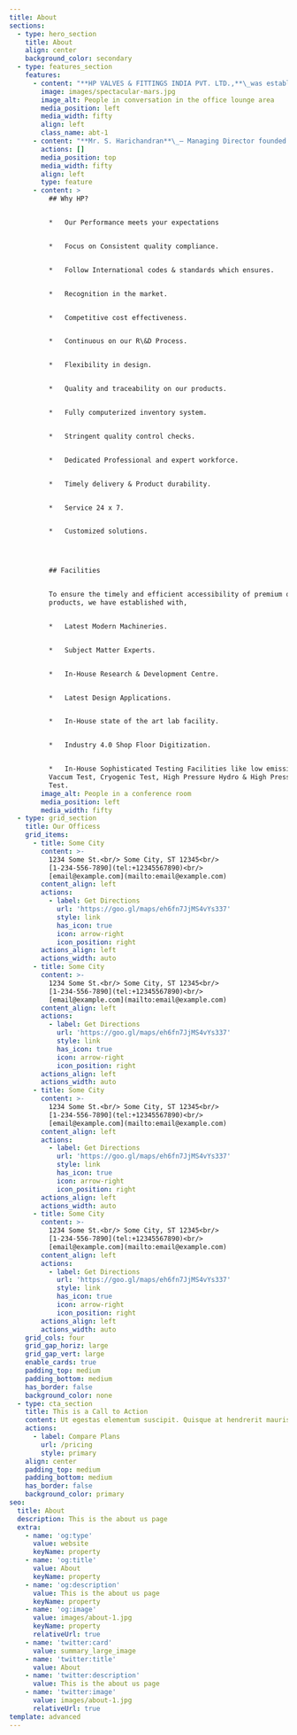 ```yaml
---
title: About
sections:
  - type: hero_section
    title: About
    align: center
    background_color: secondary
  - type: features_section
    features:
      - content: "**HP VALVES & FITTINGS INDIA PVT. LTD.,**\_was established in the year of 2000, We are ISO 9001:2015 by TUV Nord Group for the scope of Design, Manufacture and Supply of Instrumentation Valves & Fittings i.e. Tube Fittings, Pipe Fittings, Valve Grease Injection Fittings, Manifold Valves, Needle Valves, Ball Valves, Check valves, Globe Valves, Gate Valves, Relief Valves, Air Filter Regulators, Air Headers, Condensate Pot, Syphon and Custom Build / Specialized Engineering Components.\n\n"
        image: images/spectacular-mars.jpg
        image_alt: People in conversation in the office lounge area
        media_position: left
        media_width: fifty
        align: left
        class_name: abt-1
      - content: "**Mr. S. Harichandran**\_– Managing Director founded this business with an aim to become a leader in this Field of Instrumentation System Solutions.\n\nHe has wide experience of 25 years in this field. With his sharp business acumen and constant efforts, he has earned a reputation for his business. Our aims towards achieving the highest level of business efficiency with integrity and honesty in order to create benchmark globally in quality of valves and fittings industry .\n"
        actions: []
        media_position: top
        media_width: fifty
        align: left
        type: feature
      - content: >
          ## Why HP?


          *   Our Performance meets your expectations


          *   Focus on Consistent quality compliance.


          *   Follow International codes & standards which ensures.


          *   Recognition in the market.


          *   Competitive cost effectiveness.


          *   Continuous on our R\&D Process.


          *   Flexibility in design.


          *   Quality and traceability on our products.


          *   Fully computerized inventory system.


          *   Stringent quality control checks.


          *   Dedicated Professional and expert workforce.


          *   Timely delivery & Product durability.


          *   Service 24 x 7.


          *   Customized solutions.




          ## Facilities


          To ensure the timely and efficient accessibility of premium quality
          products, we have established with,


          *   Latest Modern Machineries.


          *   Subject Matter Experts.


          *   In-House Research & Development Centre.


          *   Latest Design Applications.


          *   In-House state of the art lab facility.


          *   Industry 4.0 Shop Floor Digitization.


          *   In-House Sophisticated Testing Facilities like low emission,
          Vaccum Test, Cryogenic Test, High Pressure Hydro & High Pressure Gas
          Test.
        image_alt: People in a conference room
        media_position: left
        media_width: fifty
  - type: grid_section
    title: Our Officess
    grid_items:
      - title: Some City
        content: >-
          1234 Some St.<br/> Some City, ST 12345<br/>
          [1-234-556-7890](tel:+12345567890)<br/>
          [email@example.com](mailto:email@example.com)
        content_align: left
        actions:
          - label: Get Directions
            url: 'https://goo.gl/maps/eh6fn7JjMS4vYs337'
            style: link
            has_icon: true
            icon: arrow-right
            icon_position: right
        actions_align: left
        actions_width: auto
      - title: Some City
        content: >-
          1234 Some St.<br/> Some City, ST 12345<br/>
          [1-234-556-7890](tel:+12345567890)<br/>
          [email@example.com](mailto:email@example.com)
        content_align: left
        actions:
          - label: Get Directions
            url: 'https://goo.gl/maps/eh6fn7JjMS4vYs337'
            style: link
            has_icon: true
            icon: arrow-right
            icon_position: right
        actions_align: left
        actions_width: auto
      - title: Some City
        content: >-
          1234 Some St.<br/> Some City, ST 12345<br/>
          [1-234-556-7890](tel:+12345567890)<br/>
          [email@example.com](mailto:email@example.com)
        content_align: left
        actions:
          - label: Get Directions
            url: 'https://goo.gl/maps/eh6fn7JjMS4vYs337'
            style: link
            has_icon: true
            icon: arrow-right
            icon_position: right
        actions_align: left
        actions_width: auto
      - title: Some City
        content: >-
          1234 Some St.<br/> Some City, ST 12345<br/>
          [1-234-556-7890](tel:+12345567890)<br/>
          [email@example.com](mailto:email@example.com)
        content_align: left
        actions:
          - label: Get Directions
            url: 'https://goo.gl/maps/eh6fn7JjMS4vYs337'
            style: link
            has_icon: true
            icon: arrow-right
            icon_position: right
        actions_align: left
        actions_width: auto
    grid_cols: four
    grid_gap_horiz: large
    grid_gap_vert: large
    enable_cards: true
    padding_top: medium
    padding_bottom: medium
    has_border: false
    background_color: none
  - type: cta_section
    title: This is a Call to Action
    content: Ut egestas elementum suscipit. Quisque at hendrerit mauris.
    actions:
      - label: Compare Plans
        url: /pricing
        style: primary
    align: center
    padding_top: medium
    padding_bottom: medium
    has_border: false
    background_color: primary
seo:
  title: About
  description: This is the about us page
  extra:
    - name: 'og:type'
      value: website
      keyName: property
    - name: 'og:title'
      value: About
      keyName: property
    - name: 'og:description'
      value: This is the about us page
      keyName: property
    - name: 'og:image'
      value: images/about-1.jpg
      keyName: property
      relativeUrl: true
    - name: 'twitter:card'
      value: summary_large_image
    - name: 'twitter:title'
      value: About
    - name: 'twitter:description'
      value: This is the about us page
    - name: 'twitter:image'
      value: images/about-1.jpg
      relativeUrl: true
template: advanced
---
```

